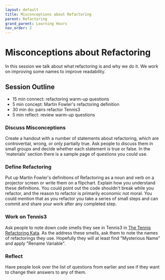 ```yaml
---
layout: default
title: Misconceptions about Refactoring
parent: Refactoring
grand_parent: Learning Hours
nav_order: 2
---
```



# Misconceptions about Refactoring

In this session we talk about what refactoring is and why we do it. We work on improving some names to improve readability.

## Session Outline

* 15 min connect: refactoring warm-up questions   
* 5 min concept: Martin Fowler's refactoring definition
* 30 min do: pairs refactor Tennis3
* 5 min reflect: review warm-up questions


### Discuss Misconceptions
Create a handout with a number of statements about refactoring, which are controvertial, wrong, or only partially true. Ask people to discuss them in small groups and decide whether each statement is true or false. In the 'materials' section there is a sample page of questions you could use.

### Define Refactoring
Put up Martin Fowler's definitions of Refactoring as a noun and verb on a projector screen or write them on a flipchart. Explain how you understand these definitions. You could point out the code shouldn't break while you refactor, and the reason to refactor is primarily economic not moral. You could mention that as you refactor you take a series of small steps and can commit and share your work after any completed step.

### Work on Tennis3
Ask people to note down code smells they see in Tennis3 in [The Tennis Refactoring Kata](https://github.com/emilybache/Tennis-Refactoring-Kata). As the address these smells, ask them to note the names of refactorings they use. Hopefully they will at least find "Mysterious Name" and apply "Rename Variable".

### Reflect
Have people look over the list of questions from earlier and see if they want to change their answers to any of them.
